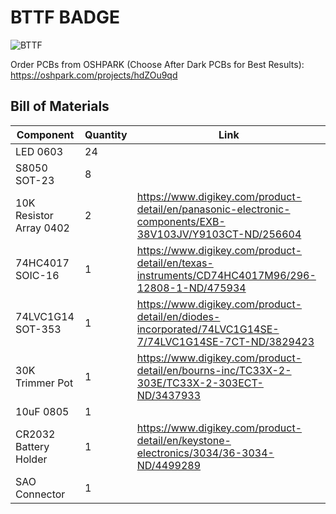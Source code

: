 # BTTF BADGE
![BTTF](images/BTTF.gif)

Order PCBs from OSHPARK (Choose After Dark PCBs for Best Results): https://oshpark.com/projects/hdZOu9qd

## Bill of Materials
| Component               | Quantity | Link                                             |
|-------------------------|----------|--------------------------------------------------|
| LED 0603                | 24       |                                                  |
| S8050 SOT-23            | 8        |                                                  |
| 10K Resistor Array 0402 | 2        |https://www.digikey.com/product-detail/en/panasonic-electronic-components/EXB-38V103JV/Y9103CT-ND/256604 |
| 74HC4017 SOIC-16        | 1        |https://www.digikey.com/product-detail/en/texas-instruments/CD74HC4017M96/296-12808-1-ND/475934 |
| 74LVC1G14 SOT-353       | 1        |https://www.digikey.com/product-detail/en/diodes-incorporated/74LVC1G14SE-7/74LVC1G14SE-7CT-ND/3829423 |
| 30K Trimmer Pot         | 1        |https://www.digikey.com/product-detail/en/bourns-inc/TC33X-2-303E/TC33X-2-303ECT-ND/3437933 |
| 10uF 0805               | 1        |                                                  |
| CR2032 Battery Holder   | 1        | https://www.digikey.com/product-detail/en/keystone-electronics/3034/36-3034-ND/4499289 |
| SAO Connector           | 1        |                                                  |
